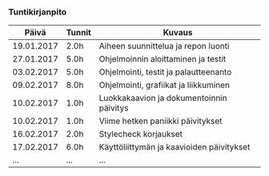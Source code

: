 ### Tuntikirjanpito
Päivä | Tunnit | Kuvaus
--------------- | ----- | ------
19.01.2017 | 2.0h | Aiheen suunnittelua ja repon luonti
27.01.2017 | 5.0h | Ohjelmoinnin aloittaminen ja testit
03.02.2017 | 5.0h | Ohjelmointi, testit ja palautteenanto
09.02.2017 | 8.0h | Ohjelmointi, grafiikat ja liikkuminen
10.02.2017 | 1.0h | Luokkakaavion ja dokumentoinnin päivitys
10.02.2017 | 1.0h | Viime hetken paniikki päivitykset
16.02.2017 | 2.0h | Stylecheck korjaukset
17.02.2017 | 6.0h | Käyttöliittymän ja kaavioiden päivitykset
... | ... | ...
